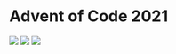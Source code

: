 # Advent of Code 2021
![](https://img.shields.io/badge/stars%20⭐-19-yellow) ![](https://img.shields.io/badge/day%20📅-22-blue) ![](https://img.shields.io/badge/days%20completed-9-red)
